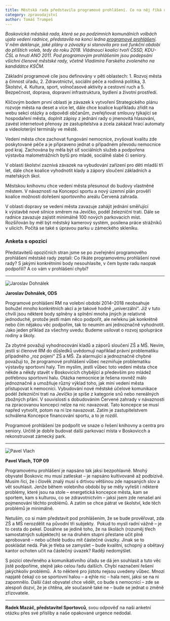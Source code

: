 ```yaml
---
title: Městská rada představila programové prohlášení. Co na něj říká opozice?
category: zpravodajství
author: Tomáš Trumpeš
---
```


*Boskovická městská rada, která se po podzimních komunálních volbách ujala vedení radnice, představila na konci ledna [programové prohlášení](http://data.ohlasy.info/2015/programove-prohlaseni.pdf). V něm deklaruje, jaké plány a závazky si stanovila pro své funkční období do příštích voleb, tedy do roku 2018. Vládnoucí koalici tvoří ČSSD, KDU-ČSL a hnutí ANO 2011. Pod programovým prohlášením jsou podepsáni všichni členové městské rady, včetně Vladimíra Farského zvoleného na kandidátce KSČM.*

Základní programové cíle jsou definovány v pěti oblastech: 1. Rozvoj města a činnost úřadu, 2. Zdravotnictví, sociální péče a rodinná politika, 3. Školství, 4. Kultura, sport, volnočasové aktivity a cestovní ruch a 5. Bezpečnost, doprava, dopravní infrastruktura, bydlení a životní prostředí.

Klíčovým bodem první oblasti je závazek k vytvoření Strategického plánu rozvoje města na deset a více let, dále chce koalice kupříkladu zřídit na webu sekci otázky a odpovědi občanům, zveřejňovat smlouvy týkající se hospodaření města, doplnit zápisy z jednání rady o jmenovitá hlasování, zavést internetové přenosy ze zastupitelstva a zcela zakázat hrací automaty a videoloterijní terminály ve městě.

Vedení města chce zachovat fungování nemocnice, zvyšovat kvalitu zde poskytované péče a je připraveno jednat o případném převodu nemocnice pod kraj. Zachována by měla být síť sociálních služeb a podpořena výstavba malometrážních bytů pro mladé, sociálně slabé či seniory.

V oblasti školství zaznívá závazek na vybudování zařízení pro děti mladší tří let, dále chce koalice vyhodnotit klady a zápory sloučení základních a mateřských škol.

Městskou knihovnu chce vedení města přesunout do budovy vlastněné městem. V návaznosti na Koncepci sportu a nový územní plán prověří koalice možnosti dořešení sportovního areálu Červená zahrada.

V oblasti dopravy se vedení města zavazuje zahájit jednání směřující k výstavbě nové silnice směrem na Jevíčko, podél železniční trati. Dále se radnice zavazuje zajistit minimálně 100 nových parkovacích míst. Rozšiřován by měl být městský kamerový systém, posílena práce strážníků v ulicích. Počítá se také s úpravou parku u zámeckého skleníku.

### Anketa s opozicí

Představitelů opozičních stran jsme se po zveřejnění programového prohlášení městské rady zeptali: Co říkáte programovému prohlášení nové rady? S jakými konkrétními body nesouhlasíte, v čem byste radu naopak podpořili? A co vám v prohlášení chybí?

---

<img src="http://i.ohlasy.info/5E9RKCQ.jpg" class="profile-picture" alt="Jaroslav Dohnálek">

**Jaroslav Dohnálek, ODS**

Programové prohlášení RM na volební období 2014–2018 neobsahuje bohužel mnoho konkrétních akcí a je takové hodně „univerzální“. Již v tuto chvíli jsou některé body splněny a splnění mnoha jiných je relativně jednoduché, protože jestli mám něco podpořit, ale neřeknu jak konkrétně nebo čím nějakou věc podpořím, tak to neumím ani jednoznačně vyhodnotit. Jako jeden příklad za všechny uvedu: Budeme usilovat o rozvoj spolupráce rodiny a školy.

Za zbytné považuji vyhodnocování kladů a záporů sloučení ZŠ a MŠ. Nevím, jestli si členové RM do důsledků uvědomují například právní problematiku případného „roz pojení“ ZŠ a MŠ. Za alarmující a jednoznačně chybné považuji to, že programové prohlášení vůbec nezmiňuje problematiku výstavby sportovní haly. Tím myslím, jestli vůbec toto vedení města chce někde a někdy stavět v Boskovicích chybějící a především pro mládež potřebnou sportovní halu. Otázka nemocnice je řešena rovněž málo jednoznačně a umožňuje různý výklad toho, jak míní vedení města přistupovat k nemocnici. Vybudování nové městské účelové komunikace podél železniční trati na Jevíčko je spíše z kategorie snů nebo nereálných zbožných přání. V souvislosti s dobudováním Červené zahrady v návaznosti na zpracovanou koncepci nelze na nic navazovat. Tato koncepce se musí napřed vytvořit, potom na ni lze navazovat. Zatím je zastupitelstvem schválena Koncepce financování sportu, a to je rozdíl.

Programové prohlášení lze podpořit ve snaze o řešení knihovny a centra pro seniory. Určitě je dobře budovat další parkovací místa v Boskovicch a rekonstruovat zámecký park.

---

<img src="http://i.ohlasy.info/rfteqQN.jpg" class="profile-picture" alt="Pavel Vlach">

**Pavel Vlach, TOP 09**

Programovému prohlášení je napsáno tak jaksi bezpohlavně. Mnohý obyvatel Boskovic mu musí zatleskat – je napsáno kultivovaně až podbízivě. Musím říci, že i člověk znalý musí s drtivou většinou zde napsaných slov a vět souhlasit. Jenže během volebního období by se měly vyřešit i některé problémy, které jsou na stole – energetická koncepce města, kam se sportem, kam s kulturou, co se zdravotnictvím – jaksi jsem zde nenašel ani pojmenování těchto problémů. A zatím se chce pátrat ve školství, kde těch problémů je minimálně.

Netuším, co si mám představit pod prohlášením, že se bude prověřovat, zda ZŠ a MŠ nerozdělit na původní tři subjekty.  Pokud to myslí radní vážně – je to cesta do pekel. Dosáhne se jedině toho, že na školách (rozuměj třech samostatných subjektech) se na druhém stupni přestane učit plně aprobovaně – nebo učitelé budou mít částečné úvazky. Jinak se to poskládat nedá. Pak je třeba se zamyslet – bude kvalitní, schopný a obětavý kantor ochoten učit na částečný úvazek? Raději nedomýšlet.

S pozicí otevřeného a komunikativního úřadu se dá jen souhlasit a tuto věc jistě podpoříme, stejně jako celou řadu dalších.
Chybí naznačení řešení jakýchkoliv problémů.  A to některé pro jistotu nejsou uvedeny vůbec. Mnozí napjatě čekají co se sportovní halou – a ejhle nic – hala není, jaksi se na ni zapomnělo. Další část obyvatel chce vědět, co bude s nemocnicí – zde se alespoň dozví, že je chtěna, ale současně také ne – bude se jednat o změně zřizovatele.

---

**Radek Mazáč, představitel Sportovců**, svou odpověď na naši anketní otázku přes své přísliby a naše opakované urgence nedodal.
